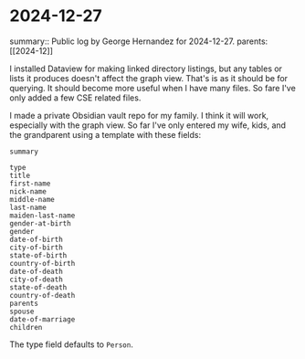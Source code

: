 # 2024-12-27

summary:: Public log by George Hernandez for 2024-12-27.
parents: [[2024-12]]

I installed Dataview for making linked directory listings, but any tables or lists it produces doesn't affect the graph view. That's is as it should be for querying. It should become more useful when I have many files. So fare I've only added a few CSE related files.

I made a private Obsidian vault repo for my family. I think it will work, especially with the graph view. So far I've only entered my wife, kids, and the grandparent using a template with these fields:

```text
summary

type
title
first-name
nick-name
middle-name
last-name
maiden-last-name
gender-at-birth
gender
date-of-birth
city-of-birth
state-of-birth
country-of-birth
date-of-death
city-of-death
state-of-death
country-of-death
parents
spouse
date-of-marriage
children
```

The type field defaults to `Person`.
